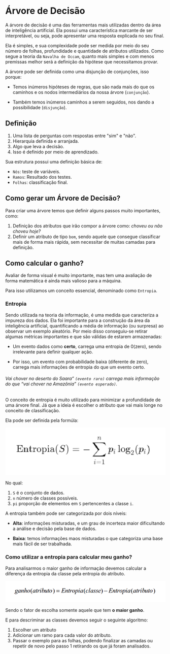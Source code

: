 # Árvore de Decisão

A árvore de decisão é uma das ferramentas mais utilizadas dentro da área de inteligência artificial. Ela possui uma característica marcante de ser interpretável, ou seja, pode apresentar uma resposta explicada no seu final. 

Ela é simples, e sua complexidade pode ser medida por meio do seu número de folhas, profundidade e quantidade de atributos utilizados. Como segue a teoria da `Navalha de Occam`, quanto mais simples e com menos premissas melhor será a definição da hipótese que necessitamos provar. 

A árvore pode ser definida como uma disjunção de conjunções, isso porque:

- Temos inúmeros hipóteses de regras, que são nada mais do que os caminhos e os nodos intermediários da nossa árvore (`conjunção`).

- Também temos inúmeros caminhos a serem seguidos, nos dando a possibilidade (`disjunção`).

## Definição

1. Uma lista de perguntas com respostas entre "sim" e "não".
2. Hierarquia definida e arranjada.
3. Algo que leva a decisão.
4. Isso é definido por meio de aprendizado.

Sua estrutura possui uma definição básica de:

- `Nós`: teste de variáveis.
- `Ramos`: Resultado dos testes.
- `Folhas`: classificação final.

## Como gerar um Árvore de Decisão?

Para criar uma árvore temos que definir alguns passos muito importantes, como:

1. Definição dos atributos que irão compor a árvore como: *choveu ou não choveu hoje?*
2. Definir um atributo de tipo `bom`, sendo aquele que consegue classificar mais de forma mais rápida, sem necessitar de muitas camadas para definição. 

## Como calcular o ganho? 

Avaliar de forma visual é muito importante, mas tem uma avaliação de forma matemática é ainda mais valioso para a máquina. 

Para isso utilizamos um conceito essencial, denominado como `Entropia`. 

### Entropia

Sendo utilizada na teoria da informação, é uma medida que caracteriza a impureza dos dados. Ela foi importante para a construção da área da inteligência artificial, quantificando a média de informação (ou surpresa) ao observar um exemplo aleatório. Por meio disso conseguiu-se retirar algumas métricas importantes e que são válidas de estarem armazenadas:

- Um evento dados como **certo**, carrega uma entropia de 0(zero), sendo irrelevante para definir qualquer ação.

- Por isso, um evento com probabilidade baixa (diferente de zero), carrega mais informações de entropia do que um evento certo.  

###### Vai chover no deserto do Saara” `(evento raro)` carrega mais informação do que “vai chover na Amazônia” `(evento esperado)`.

O conceito de entropia é muito utilizado para minimizar a profundidade de uma árvore final. Já que a ideia é escolher o atributo que vai mais longe no conceito de classificação.

Ela pode ser definida pela formúla:

![alt text](./img/decisiontree/image.png)

No qual:

1. `S` é o conjunto de dados.
2. `n` número de classes possíveis.
3. `pi` proporção de elementos em `S` pertencentes a classe `i`.

A entropia também pode ser categorizada por dois níveis:

- **Alta**: informações misturadas, e um grau de incerteza maior dificultando a análise e decisão pela base de dados.

- **Baixa**: temos informações maos misturadas o que categoriza uma base mais fácil de ser trabalhada.

### Como utilizar a entropia para calcular meu ganho?

Para analisarmos o maior ganho de informação devemos calcular a diferença da entropia da classe pela entropia do atributo.

![alt text](./img/decisiontree/image01.png)

Sendo o fator de escolha somente aquele que tem **o maior ganho**. 

E para descriminar as classes devemos seguir o seguinte algoritmo:

1. Escolher um atributo
2. Adicionar um ramo para cada valor do atributo.
3. Passar o exemplo para as folhas, podendo finalizar as camadas ou repetir de novo pelo passo 1 retirando os que já foram analisados. 
